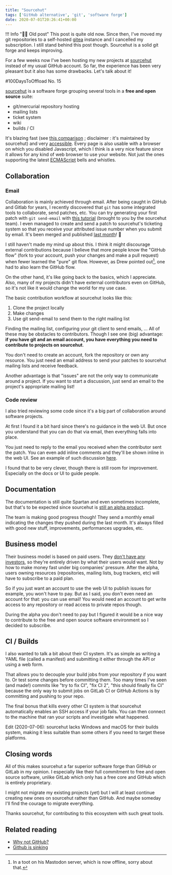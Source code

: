 ```yaml
---
title: "Sourcehut"
tags: ['GitHub alternative', 'git', 'software forge']
date: 2020-07-01T20:26:41+00:00
---
```

!!! Info "🧓🏻 Old post"
    This post is quite old now. Since then, I've moved my git repositories to a self-hosted [gitea](https://gitea.io/) instance and I cancelled my subscription. I still stand behind this post though. Sourcehut is a solid git forge and keeps improving.

For a few weeks now I've been hosting my new projects at [sourcehut](https://sr.ht/~crocmagnon) instead of my usual GitHub account. So far, the experience has been very pleasant but it also has some drawbacks. Let's talk about it!

#100DaysToOffload No. 15<!--more-->

[sourcehut](https://sourcehut.org/)  is a software forge grouping several tools in a **free and open source** suite:

* git/mercurial repository hosting
* mailing lists
* ticket system
* wiki
* builds / CI

It's blazing fast (see [this comparison](https://forgeperf.org/) ; disclaimer : it's maintained by sourcehut) and very [accessible](https://en.wikipedia.org/wiki/Web_accessibility). Every page is also usable with a browser on which you disabled Javascript, which I think is a very nice feature since it allows for any kind of web browser to use your website. Not just the ones supporting the latest [ECMAScript](https://en.wikipedia.org/wiki/ECMAScript) bells and whistles.

## Collaboration
### Email
Collaboration is mainly achieved through email. After being caught in GitHub and Gitlab for years, I recently discovered that `git` has some integrated tools to collaborate, send patches, etc. You can try generating your first patch with `git send-email` with [this tutorial](https://git-send-email.io) (brought to you by the sourcehut team). I even managed to create and send a patch to sourcehut's ticketing system so that you receive your attributed issue number when you submit by email. It's been merged and published [last month](https://lists.sr.ht/~sircmpwn/sr.ht-announce/%3CC3HPI7MYB0VU.A8FD2OLYNAG6%40homura%3E)! 🎉

I still haven't made my mind up about this. I think it might discourage external contributions because I believe that more people know the "GitHub flow" (fork to your account, push your changes and make a pull request) when fewer learned the "pure" git flow. However, as Drew pointed out[^drew], one had to also learn the GitHub flow.

[^drew]: In a toot on his Mastodon server, which is now offline, sorry about that.

On the other hand, it's like going back to the basics, which I appreciate. Also, many of my projects didn't have external contributors even on GitHub, so it's not like it would change the world for my use case.

The basic contribution workflow at sourcehut looks like this:

1. Clone the project locally
2. Make changes
3. Use git send-email to send them to the right mailing list

Finding the mailing list, configuring your git client to send emails, ... All of these may be obstacles to contributors. Though I see one (big) advantage: **if you have git and an email account, you have everything you need to contribute to projects on sourcehut**.

You don't need to create an account, fork the repository or own any resource. You just need an email address to send your patches to sourcehut mailing lists and receive feedback.

Another advantage is that "issues" are not the only way to communicate around a project. If you want to start a discussion, just send an email to the project's appropriate mailing list!

### Code review
I also tried reviewing some code since it's a big part of collaboration around software projects.

At first I found it a bit hard since there's no guidance in the web UI. But once you understand that you can do that via email, then everything falls into place.

You just need to reply to the email you received when the contributor sent the patch. You can even add inline comments and they'll be shown inline in the web UI. See an example of such discussion [here](https://lists.sr.ht/~sircmpwn/email-test-drive/patches/10576). 

I found that to be very clever, though there is still room for improvement. Especially on the docs or UI to guide people.

## Documentation
The documentation is still quite Spartan and even sometimes incomplete, but that's to be expected since sourcehut is [still an alpha product](https://sourcehut.org/alpha-details/).

The team is making good progress though! They send a monthly email indicating the changes they pushed during the last month. It's always filled with good new stuff, improvements, performances upgrades, etc.

## Business model
Their business model is based on paid users. They [don't have any investors](https://man.sr.ht/billing-faq.md#why-do-i-have-to-pay-for-srht-when-github-gitlab-etc-are-free), so they're entirely driven by what their users would want. Not by how to make money fast under big companies' pressure. After the alpha, users owning resources (repositories, mailing lists, bug trackers, etc) will have to subscribe to a paid plan.

So if you just want an account to use the web UI to publish issues for example, you won't have to pay. But as I said, you don't even need an account for that: you can use email! You would need an account to get write access to any repository or read access to private repos though.

During the alpha you don't need to pay but I figured it would be a nice way to contribute to the free and open source software environment so I decided to subscribe. 

## CI / Builds
I also wanted to talk a bit about their CI system. It's as simple as writing a YAML file (called a manifest) and submitting it either through the API or using a web form.

That allows you to decouple your build jobs from your repository if you want to. Or test some changes before committing them. Too many times I've seen (and made!) commits like "try to fix CI", "fix CI 2", "this should finally fix CI" because the only way to submit jobs on GitLab CI or GitHub Actions is by committing and pushing to your repo.

The final bonus that kills every other CI system is that sourcehut automatically enables an SSH access if your job fails. You can then connect to the machine that ran your scripts and investigate what happened.

Edit (2020-07-06): sourcehut lacks Windows and macOS for their builds system, making it less suitable than some others if you need to target these platforms.

## Closing words
All of this makes sourcehut a far superior software forge than GitHub or GitLab in my opinion. I especially like their full commitment to free and open source software, unlike GitLab which only has a free core and GitHub which is entirely proprietary.

I might not migrate my existing projects (yet) but I will at least continue creating new ones on sourcehut rather than GitHub. And maybe someday I'll find the courage to migrate everything.

Thanks sourcehut, for contributing to this ecosystem with such great tools.

## Related reading

* [Why not GitHub?](https://sanctum.geek.nz/why-not-github.html)
* [Github is sinking](https://yarmo.eu/post/github-sinking)
